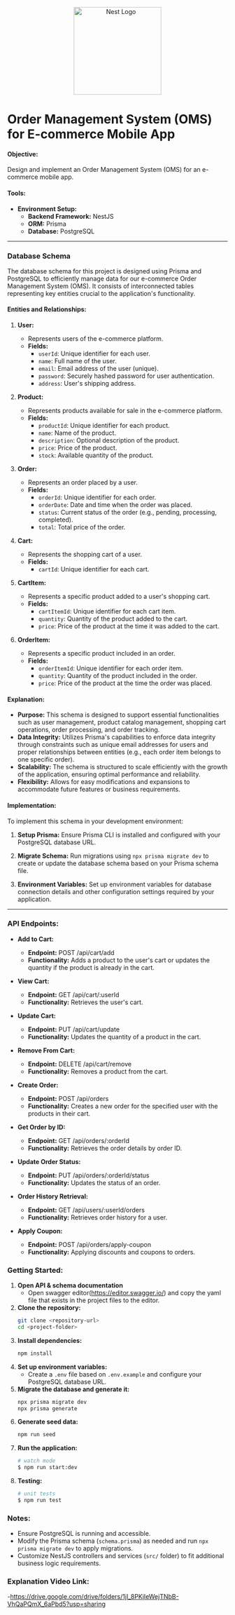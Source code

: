 <p align="center">
  <a href="http://nestjs.com/" target="blank"><img src="https://nestjs.com/img/logo-small.svg" width="200" alt="Nest Logo" /></a>
</p>

# Order Management System (OMS) for E-commerce Mobile App

#### Objective:

Design and implement an Order Management System (OMS) for an e-commerce mobile app.

#### Tools:

- **Environment Setup:**
  - **Backend Framework:** NestJS
  - **ORM:** Prisma
  - **Database:** PostgreSQL

---

### Database Schema

The database schema for this project is designed using Prisma and PostgreSQL to efficiently manage data for our e-commerce Order Management System (OMS). It consists of interconnected tables representing key entities crucial to the application's functionality.

#### Entities and Relationships:

1. **User:**

   - Represents users of the e-commerce platform.
   - **Fields:**
     - `userId`: Unique identifier for each user.
     - `name`: Full name of the user.
     - `email`: Email address of the user (unique).
     - `password`: Securely hashed password for user authentication.
     - `address`: User's shipping address.

2. **Product:**

   - Represents products available for sale in the e-commerce platform.
   - **Fields:**
     - `productId`: Unique identifier for each product.
     - `name`: Name of the product.
     - `description`: Optional description of the product.
     - `price`: Price of the product.
     - `stock`: Available quantity of the product.

3. **Order:**

   - Represents an order placed by a user.
   - **Fields:**
     - `orderId`: Unique identifier for each order.
     - `orderDate`: Date and time when the order was placed.
     - `status`: Current status of the order (e.g., pending, processing, completed).
     - `total`: Total price of the order.

4. **Cart:**

   - Represents the shopping cart of a user.
   - **Fields:**
     - `cartId`: Unique identifier for each cart.

5. **CartItem:**

   - Represents a specific product added to a user's shopping cart.
   - **Fields:**
     - `cartItemId`: Unique identifier for each cart item.
     - `quantity`: Quantity of the product added to the cart.
     - `price`: Price of the product at the time it was added to the cart.

6. **OrderItem:**
   - Represents a specific product included in an order.
   - **Fields:**
     - `orderItemId`: Unique identifier for each order item.
     - `quantity`: Quantity of the product included in the order.
     - `price`: Price of the product at the time the order was placed.

#### Explanation:

- **Purpose:** This schema is designed to support essential functionalities such as user management, product catalog management, shopping cart operations, order processing, and order tracking.
- **Data Integrity:** Utilizes Prisma's capabilities to enforce data integrity through constraints such as unique email addresses for users and proper relationships between entities (e.g., each order item belongs to one specific order).
- **Scalability:** The schema is structured to scale efficiently with the growth of the application, ensuring optimal performance and reliability.
- **Flexibility:** Allows for easy modifications and expansions to accommodate future features or business requirements.

#### Implementation:

To implement this schema in your development environment:

1. **Setup Prisma:** Ensure Prisma CLI is installed and configured with your PostgreSQL database URL.
2. **Migrate Schema:** Run migrations using `npx prisma migrate dev` to create or update the database schema based on your Prisma schema file.

3. **Environment Variables:** Set up environment variables for database connection details and other configuration settings required by your application.

---

### API Endpoints:

- **Add to Cart:**

  - **Endpoint:** POST /api/cart/add
  - **Functionality:** Adds a product to the user's cart or updates the quantity if the product is already in the cart.

- **View Cart:**

  - **Endpoint:** GET /api/cart/:userId
  - **Functionality:** Retrieves the user's cart.

- **Update Cart:**

  - **Endpoint:** PUT /api/cart/update
  - **Functionality:** Updates the quantity of a product in the cart.

- **Remove From Cart:**

  - **Endpoint:** DELETE /api/cart/remove
  - **Functionality:** Removes a product from the cart.

- **Create Order:**

  - **Endpoint:** POST /api/orders
  - **Functionality:** Creates a new order for the specified user with the products in their cart.

- **Get Order by ID:**

  - **Endpoint:** GET /api/orders/:orderId
  - **Functionality:** Retrieves the order details by order ID.

- **Update Order Status:**

  - **Endpoint:** PUT /api/orders/:orderId/status
  - **Functionality:** Updates the status of an order.

- **Order History Retrieval:**

  - **Endpoint:** GET /api/users/:userId/orders
  - **Functionality:** Retrieves order history for a user.

- **Apply Coupon:**
  - **Endpoint:** POST /api/orders/apply-coupon
  - **Functionality:** Applying discounts and coupons to orders.

### Getting Started:
1. **Open API & schema documentation**
   - Open swagger editor(https://editor.swagger.io/) and copy the yaml file that exists in the project files to the editor.
2. **Clone the repository:**
   ```bash
   git clone <repository-url>
   cd <project-folder>
   ```
3. **Install dependencies:**
   ```bash
   npm install
   ```
4. **Set up environment variables:**
   - Create a `.env` file based on `.env.example` and configure your PostgreSQL database URL.
5. **Migrate the database and generate it:**
   ```bash
   npx prisma migrate dev
   npx prisma generate
   ```
6. **Generate seed data:**
   ```bash
   npm run seed
   ```
7. **Run the application:**
   ```bash
   # watch mode
   $ npm run start:dev
   ```
8. **Testing:**
   ```bash
   # unit tests
   $ npm run test
   ```

### Notes:

- Ensure PostgreSQL is running and accessible.
- Modify the Prisma schema (`schema.prisma`) as needed and run `npx prisma migrate dev` to apply migrations.
- Customize NestJS controllers and services (`src/` folder) to fit additional business logic requirements.

### Explanation Video Link:

-https://drive.google.com/drive/folders/1jI_8PKjIeWejTNbB-VhQaPQmX_6aPbd5?usp=sharing
